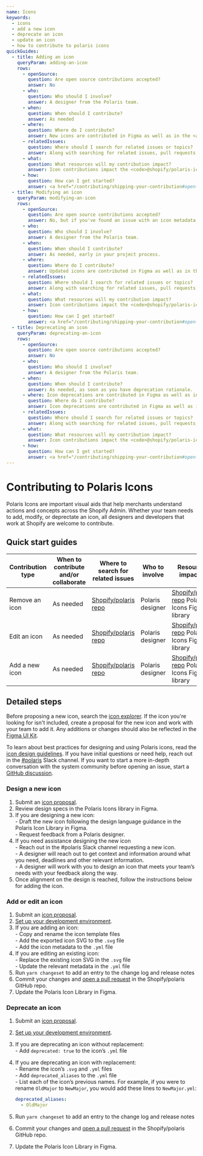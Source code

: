 ```yaml
---
name: Icons
keywords:
  - icons
  - add a new icon
  - deprecate an icon
  - update an icon
  - how to contribute to polaris icons
quickGuides:
  - title: Adding an icon
    queryParam: adding-an-icon
    rows:
      - openSource:
        question: Are open source contributions accepted?
        answer: No
      - who:
        question: Who should I involve?
        answer: A designer from the Polaris team.
      - when:
        question: When should I contribute?
        answer: As needed
      - where:
        question: Where do I contribute?
        answer: New icons are contributed in Figma as well as in the <a href="https://github.com/Shopify/polaris">Shopify/polaris</a> GitHub repo. Icon source code and metadata can be found in the <code>polaris-icons/icons</code> directory.
      - relatedIssues:
        question: Where should I search for related issues or topics?
        answer: Along with searching for related issues, pull requests, and discussions in the <a href="https://github.com/Shopify/polaris">Shopify/polaris</a> GitHub repo, search for related branches of the Polaris Icon Library in Figma.
      - what:
        question: What resources will my contribution impact?
        answer: Icon contributions impact the <code>@shopify/polaris-icons</code> npm package and the Polaris Icons Library in Figma.
      - how:
        question: How can I get started?
        answer: <a href="/contributing/shipping-your-contribution#open-your-first-pr">Open a pull request</a> or submit an <a href="https://github.com/Shopify/polaris/issues/new?assignees=&labels=Feature+request&template=FEATURE_REQUEST.md"> icon proposal</a> in the Shopify/polaris GitHub repo.
  - title: Modifying an icon
    queryParam: modifying-an-icon
    rows:
      - openSource:
        question: Are open source contributions accepted?
        answer: No, but if you've found an issue with an icon metadata please submit a <a href="https://github.com/Shopify/polaris/issues/new?assignees=&labels=%F0%9F%90%9BBug&template=ISSUE.md">bug report</a>.
      - who:
        question: Who should I involve?
        answer: A designer from the Polaris team.
      - when:
        question: When should I contribute?
        answer: As needed, early in your project process.
      - where:
        question: Where do I contribute?
        answer: Updated icons are contributed in Figma as well as in the <a href="https://github.com/Shopify/polaris">Shopify/polaris</a> GitHub repo. Icon source code and metadata can be found in the <code>polaris-icons/icons</code> directory.
      - relatedIssues:
        question: Where should I search for related issues or topics?
        answer: Along with searching for related issues, pull requests, and discussions in the <a href="https://github.com/Shopify/polaris">Shopify/polaris</a> GitHub repo, search for related branches of the Polaris Icon Library in Figma.
      - what:
        question: What resources will my contribution impact?
        answer: Icon contributions impact the <code>@shopify/polaris-icons</code> npm package and the Polaris Icons Library in Figma.
      - how:
        question: How can I get started?
        answer: <a href="/contributing/shipping-your-contribution#open-your-first-pr">Open a pull request</a> or submit an <a href="https://github.com/Shopify/polaris/issues/new?assignees=&labels=Feature+request&template=FEATURE_REQUEST.md"> icon proposal</a> in the Shopify/polaris GitHub repo.
  - title: Deprecating an icon
    queryParam: deprecating-an-icon
    rows:
      - openSource:
        question: Are open source contributions accepted?
        answer: No
      - who:
        question: Who should I involve?
        answer: A designer from the Polaris team.
      - when:
        question: When should I contribute?
        answer: As needed, as soon as you have deprecation rationale.
      - where: Icon deprecations are contributed in Figma as well as in the <a href="https://github.com/Shopify/polaris">Shopify/polaris</a> GitHub repo. Icon source code and metadata can be found in the <code>polaris-icons/icons</code> directory.
        question: Where do I contribute?
        answer: Icon deprecations are contributed in Figma as well as in the <a href="https://github.com/Shopify/polaris">Shopify/polaris</a> GitHub repo. Component code and documentation can be found in the <code>polaris-react/src</code> directory.
      - relatedIssues:
        question: Where should I search for related issues or topics?
        answer: Along with searching for related issues, pull requests, and discussions in the <a href="https://github.com/Shopify/polaris">Shopify/polaris</a> GitHub repo, search for related branches of the Polaris Icon Library in Figma.
      - what:
        question: What resources will my contribution impact?
        answer: Icon contributions impact the <code>@shopify/polaris-icons</code> npm package and the Polaris Icons Library in Figma.
      - how:
        question: How can I get started?
        answer: <a href="/contributing/shipping-your-contribution#open-your-first-pr">Open a pull request</a> or submit an <a href="https://github.com/Shopify/polaris/issues/new?assignees=&labels=Feature+request&template=FEATURE_REQUEST.md"> icon proposal</a> in the Shopify/polaris GitHub repo.
---
```


# Contributing to Polaris Icons

Polaris Icons are important visual aids that help merchants understand actions and concepts across the Shopify Admin. Whether your team needs to add, modify, or deprectate an icon, all designers and developers that work at Shopify are welcome to contribute.

## Quick start guides

<!-- prettier-ignore -->
| Contribution type | When to contribute and/or collaborate | Where to search for related issues | Who to involve  | Resources impacted  | How to get started |
|---|---|---|---|---|---|
| Remove an icon | As needed | [Shopify/polaris repo](https://github.com/Shopify/polaris) | Polaris designer  | [Shopify/polaris repo](https://github.com/Shopify/polaris) Polaris Icons Figma library | Submit an [icon proposal](https://github.com/Shopify/polaris/issues/new?assignees=&labels=Feature+request&template=FEATURE_REQUEST.md) |
| Edit an icon | As needed | [Shopify/polaris repo](https://github.com/Shopify/polaris) | Polaris designer  | [Shopify/polaris repo](https://github.com/Shopify/polaris) Polaris Icons Figma library | Submit an [icon proposal](https://github.com/Shopify/polaris/issues/new?assignees=&labels=Feature+request&template=FEATURE_REQUEST.md)  |
| Add a new icon | As needed | [Shopify/polaris repo](https://github.com/Shopify/polaris) | Polaris designer  | [Shopify/polaris repo](https://github.com/Shopify/polaris) Polaris Icons Figma library | Submit an [icon proposal](https://github.com/Shopify/polaris/issues/new?assignees=&labels=Feature+request&template=FEATURE_REQUEST.md)|

## Detailed steps

Before proposing a new icon, search the [icon explorer](https://polaris-icons.shopify.com/). If the icon you're looking for isn't included, create a proposal for the new icon and work with your team to add it. Any additions or changes should also be reflected in the [Figma UI Kit](/contributing/figma-ui-kit).

To learn about best practices for designing and using Polaris icons, read the [icon design guidelines](https://polaris.shopify.com/design/icons). If you have initial questions or need help, reach out in the [#polaris](https://shopify.slack.com/archives/C4Y8N30KD) Slack channel. If you want to start a more in-depth conversation with the system community before opening an issue, start a [GitHub discussion](https://github.com/Shopify/polaris/discussions/new).

### Design a new icon

1. Submit an [icon proposal](https://github.com/Shopify/polaris/issues/new?assignees=&labels=Feature+request&template=FEATURE_REQUEST.md).
2. Review design specs in the Polaris Icons library in Figma.
3. If you are designing a new icon:
   <br /> - Draft the new icon following the design language guidance in the Polaris Icon Library in Figma.
   <br /> - Request feedback from a Polaris designer.
4. If you need assistance designing the new icon
   <br /> - Reach out in the #polaris Slack channel requesting a new icon.
   <br /> - A designer will reach out to get context and information around what you need, deadlines and other relevant information.
   <br /> - A designer will work with you to design an icon that meets your team’s needs with your feedback along the way.
5. Once alignment on the design is reached, follow the instructions below for adding the icon.

### Add or edit an icon

1. Submit an [icon proposal](https://github.com/Shopify/polaris/issues/new?assignees=&labels=Feature+request&template=FEATURE_REQUEST.md).
2. [Set up your development environment](/contributing/shipping-your-contribution#get-set-up).
3. If you are adding an icon:
   <br /> - Copy and rename the icon template files
   <br /> - Add the exported icon SVG to the `.svg` file
   <br /> - Add the icon metadata to the `.yml` file
4. If you are editing an existing icon:
   <br /> - Replace the existing icon SVG in the `.svg` file
   <br /> - Update the relevant metadata in the `.yml` file
5. Run `yarn changeset` to add an entry to the change log and release notes
6. Commit your changes and [open a pull request](/contributing/shipping-your-contribution#open-your-first-pr) in the Shopify/polaris GitHub repo.
7. Update the Polaris Icon Library in Figma.

### Deprecate an icon

1. Submit an [icon proposal](https://github.com/Shopify/polaris/issues/new?assignees=&labels=Feature+request&template=FEATURE_REQUEST.md).
2. [Set up your development environment](/contributing/shipping-your-contribution#get-set-up).
3. If you are deprecating an icon without replacement:
   <br /> - Add `deprecated: true` to the icon’s `.yml` file
4. If you are deprecating an icon with replacement:
   <br /> - Rename the icon’s `.svg` and `.yml` files
   <br /> - Add `deprecated_aliases` to the `.yml` file
   <br /> - List each of the icon’s previous names. For example, if you were to rename `OldMajor` to `NewMajor`, you would add these lines to `NewMajor.yml`:
   <br />

   ```yml
   deprecated_aliases:
     - OldMajor
   ```

5. Run `yarn changeset` to add an entry to the change log and release notes
6. Commit your changes and [open a pull request](/contributing/shipping-your-contribution#open-your-first-pr) in the Shopify/polaris GitHub repo.
7. Update the Polaris Icon Library in Figma.
